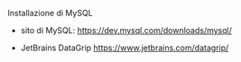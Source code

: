 Installazione di MySQL

- sito di MySQL: https://dev.mysql.com/downloads/mysql/




- JetBrains DataGrip https://www.jetbrains.com/datagrip/
